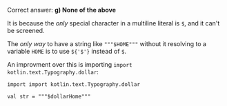 Correct answer: **g) None of the above**

It is because the *only* special character in a multiline literal is `$`, and it can't be screened. 

The *only way* to have a string like `"""$HOME"""` without it resolving to a variable `HOME` is to use `${'$'}` instead of `$`. 

An improvment over this is importing `import kotlin.text.Typography.dollar`:

    import import kotlin.text.Typography.dollar

    val str = """$dollarHome"""
